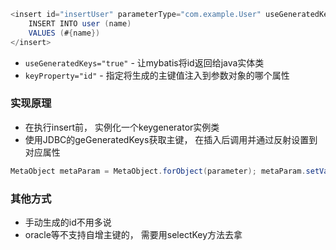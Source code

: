 ```java
<insert id="insertUser" parameterType="com.example.User" useGeneratedKeys="true" keyProperty="id">
    INSERT INTO user (name) 
    VALUES (#{name})
</insert>
```
- `useGeneratedKeys="true"` - 让mybatis将id返回给java实体类
- `keyProperty="id"` - 指定将生成的主键值注入到参数对象的哪个属性
### 实现原理
- 在执行insert前， 实例化一个keygenerator实例类
- 使用JDBC的geGeneratedKeys获取主键， 在插入后调用并通过反射设置到对应属性
```java
MetaObject metaParam = MetaObject.forObject(parameter); metaParam.setValue(keyProperty, rs.getLong(1));
```
### 其他方式
- 手动生成的id不用多说
- oracle等不支持自增主键的， 需要用selectKey方法去拿